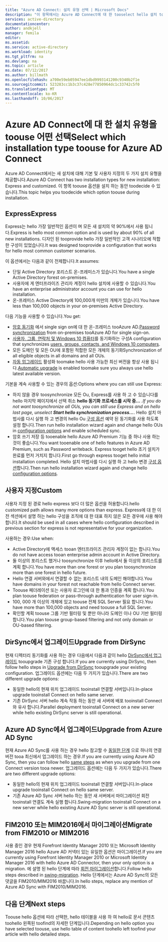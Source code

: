 ```yaml
---
title: "Azure AD Connect: 설치 유형 선택 | Microsoft Docs"
description: "이 항목에서는 Azure AD Connect에 대 한 tooselect hello 설치 toouse 입력 하는 방법"
services: active-directory
documentationcenter: 
author: andkjell
manager: femila
editor: 
ms.assetid: 
ms.service: active-directory
ms.workload: identity
ms.tgt_pltfrm: na
ms.devlang: na
ms.topic: article
ms.date: 07/12/2017
ms.author: billmath
ms.openlocfilehash: a700e59eb05947ee1dbd9993141200c9340b2f1e
ms.sourcegitcommit: 523283cc1b3c37c428e77850964dc1c33742c5f0
ms.translationtype: MT
ms.contentlocale: ko-KR
ms.lasthandoff: 10/06/2017
---
```

# <a name="select-which-installation-type-toouse-for-azure-ad-connect"></a><span data-ttu-id="9689a-103">Azure AD Connect에 대 한 설치 유형을 toouse 어떤 선택</span><span class="sxs-lookup"><span data-stu-id="9689a-103">Select which installation type toouse for Azure AD Connect</span></span>
<span data-ttu-id="9689a-104">Azure AD Connect에서는 새 설치에 대해 기본 및 사용자 지정의 두 가지 설치 유형을 제공합니다.</span><span class="sxs-lookup"><span data-stu-id="9689a-104">Azure AD Connect has two installation types for new installation: Express and customized.</span></span> <span data-ttu-id="9689a-105">이 항목 toouse 옵션을 설치 하는 동안 toodecide 수 있습니다.</span><span class="sxs-lookup"><span data-stu-id="9689a-105">This topic helps you toodecide which option toouse during installation.</span></span>

## <a name="express"></a><span data-ttu-id="9689a-106">Express</span><span class="sxs-lookup"><span data-stu-id="9689a-106">Express</span></span>
<span data-ttu-id="9689a-107">Express는 hello 가장 일반적인 옵션이 며 모든 새 설치의 약 90%에서 사용 됩니다.</span><span class="sxs-lookup"><span data-stu-id="9689a-107">Express is hello most common option and is used by about 90% of all new installations.</span></span> <span data-ttu-id="9689a-108">디자인 된 tooprovide hello 가장 일반적인 고객 시나리오에 적합 한 구성이 있었습니다.</span><span class="sxs-lookup"><span data-stu-id="9689a-108">It was designed tooprovide a configuration that works for hello most common customer scenarios.</span></span>

<span data-ttu-id="9689a-109">이 옵션에서는 다음과 같이 전제합니다.</span><span class="sxs-lookup"><span data-stu-id="9689a-109">It assumes:</span></span>

- <span data-ttu-id="9689a-110">단일 Active Directory 포리스트 온-프레미스가 있습니다.</span><span class="sxs-lookup"><span data-stu-id="9689a-110">You have a single Active Directory forest on-premises.</span></span>
- <span data-ttu-id="9689a-111">사용자에 게 엔터프라이즈 관리자 계정이 hello 설치에 사용할 수 있습니다.</span><span class="sxs-lookup"><span data-stu-id="9689a-111">You have an enterprise administrator account you can use for hello installation.</span></span>
- <span data-ttu-id="9689a-112">온-프레미스 Active Directory에 100,000개 미만의 개체가 있습니다.</span><span class="sxs-lookup"><span data-stu-id="9689a-112">You have less than 100,000 objects in your on-premises Active Directory.</span></span>

<span data-ttu-id="9689a-113">다음 기능을 사용할 수 있습니다.</span><span class="sxs-lookup"><span data-stu-id="9689a-113">You get:</span></span>

- <span data-ttu-id="9689a-114">[암호 동기화](active-directory-aadconnectsync-implement-password-synchronization.md) 에서 single sign on에 대 한 온-프레미스 tooAzure AD.</span><span class="sxs-lookup"><span data-stu-id="9689a-114">[Password synchronization](active-directory-aadconnectsync-implement-password-synchronization.md) from on-premises tooAzure AD for single sign-on.</span></span>
- <span data-ttu-id="9689a-115">[사용자, 그룹, 연락처 및 Windows 10 컴퓨터](active-directory-aadconnectsync-understanding-default-configuration.md)를 동기화하는 구성</span><span class="sxs-lookup"><span data-stu-id="9689a-115">A configuration that synchronizes [users, groups, contacts, and Windows 10 computers](active-directory-aadconnectsync-understanding-default-configuration.md).</span></span>
- <span data-ttu-id="9689a-116">모든 도메인 및 모든 OU에 포함된 적합한 모든 개체의 동기화</span><span class="sxs-lookup"><span data-stu-id="9689a-116">Synchronization of all eligible objects in all domains and all OUs.</span></span>
- <span data-ttu-id="9689a-117">[자동 업그레이드](active-directory-aadconnect-feature-automatic-upgrade.md) 활성화 toomake hello 사용 가능한 최신 버전을 항상 사용 됩니다.</span><span class="sxs-lookup"><span data-stu-id="9689a-117">[Automatic upgrade](active-directory-aadconnect-feature-automatic-upgrade.md) is enabled toomake sure you always use hello latest available version.</span></span>

<span data-ttu-id="9689a-118">기본을 계속 사용할 수 있는 경우의 옵션:</span><span class="sxs-lookup"><span data-stu-id="9689a-118">Options where you can still use Express:</span></span>

- <span data-ttu-id="9689a-119">하지 않을 경우 toosynchronize 모든 Ou, Express를 사용 하 고 수 있습니다를 hello 마지막 페이지에서 선택 취소 **hello 동기화 프로세스를 시작 중...** *.</span><span class="sxs-lookup"><span data-stu-id="9689a-119">If you do not want toosynchronize all OUs, you can still use Express and on hello last page, unselect **Start hello synchronization process...***.</span></span> <span data-ttu-id="9689a-120">Hello 설치 마법사를 다시 실행 하 고 변경의 hello Ou [구성 옵션](active-directory-aadconnectsync-installation-wizard.md#customize-synchronization-options) 예약 된 동기화를 사용 하도록 설정 합니다.</span><span class="sxs-lookup"><span data-stu-id="9689a-120">Then run hello installation wizard again and change hello OUs in [configuration options](active-directory-aadconnectsync-installation-wizard.md#customize-synchronization-options) and enable scheduled sync.</span></span>
- <span data-ttu-id="9689a-121">암호 쓰기 저장 등 tooenable hello Azure AD Premium 기능 중 하나 사용 하는 것이 좋습니다.</span><span class="sxs-lookup"><span data-stu-id="9689a-121">You want tooenable one of hello features in Azure AD Premium, such as Password writeback.</span></span> <span data-ttu-id="9689a-122">Express tooget hello 초기 설치가 완료를 먼저 거치지 합니다.</span><span class="sxs-lookup"><span data-stu-id="9689a-122">First go through express tooget hello initial installation completed.</span></span> <span data-ttu-id="9689a-123">Hello 설치 마법사를 다시 실행 하 고 hello 변경 [구성 옵션](active-directory-aadconnectsync-installation-wizard.md#customize-synchronization-options)합니다.</span><span class="sxs-lookup"><span data-stu-id="9689a-123">Then run hello installation wizard again and change hello [configuration options](active-directory-aadconnectsync-installation-wizard.md#customize-synchronization-options).</span></span>

## <a name="custom"></a><span data-ttu-id="9689a-124">사용자 지정</span><span class="sxs-lookup"><span data-stu-id="9689a-124">Custom</span></span>
<span data-ttu-id="9689a-125">사용자 지정 된 경로 hello express 보다 더 많은 옵션을 허용합니다.</span><span class="sxs-lookup"><span data-stu-id="9689a-125">hello customized path allows many more options than express.</span></span> <span data-ttu-id="9689a-126">Express에 대 한 이전 섹션에서 설명 하는 hello 구성을 조직에 대 한 대표 하지 않은 모든 경우에 사용 해야 합니다.</span><span class="sxs-lookup"><span data-stu-id="9689a-126">It should be used in all cases where hello configuration described in previous section for express is not representative for your organization.</span></span>

<span data-ttu-id="9689a-127">사용하는 경우:</span><span class="sxs-lookup"><span data-stu-id="9689a-127">Use when:</span></span>

- <span data-ttu-id="9689a-128">Active Directory에 액세스 tooan 엔터프라이즈 관리자 계정이 없는 합니다.</span><span class="sxs-lookup"><span data-stu-id="9689a-128">You do not have access tooan enterprise admin account in Active Directory.</span></span>
- <span data-ttu-id="9689a-129">둘 이상의 포리스트 했거나 toosynchronize 이후 hello에서 둘 이상의 포리스트를 계획 합니다.</span><span class="sxs-lookup"><span data-stu-id="9689a-129">You have more than one forest or you plan toosynchronize more than one forest in hello future.</span></span>
- <span data-ttu-id="9689a-130">Hello 연결 서버와에서 연결할 수 없는 포리스트 내의 도메인 해야합니다.</span><span class="sxs-lookup"><span data-stu-id="9689a-130">You have domains in your forest not reachable from hello Connect server.</span></span>
- <span data-ttu-id="9689a-131">Toouse 페더레이션 또는 사용자 로그인에 대 한 통과 인증을 계획 합니다.</span><span class="sxs-lookup"><span data-stu-id="9689a-131">You plan toouse federation or pass-through authentication for user sign-in.</span></span>
- <span data-ttu-id="9689a-132">100, 000 개 이상의 개체에 있고 toouse 전체 SQL Server 필요 합니다.</span><span class="sxs-lookup"><span data-stu-id="9689a-132">You have more than 100,000 objects and need toouse a full SQL Server.</span></span>
- <span data-ttu-id="9689a-133">확인할 계획 toouse 그룹 기반 필터링 및 뿐만 아니라 도메인 이나 OU 기반 필터링 합니다.</span><span class="sxs-lookup"><span data-stu-id="9689a-133">You plan toouse group-based filtering and not only domain or OU-based filtering.</span></span>

## <a name="upgrade-from-dirsync"></a><span data-ttu-id="9689a-134">DirSync에서 업그레이드</span><span class="sxs-lookup"><span data-stu-id="9689a-134">Upgrade from DirSync</span></span>
<span data-ttu-id="9689a-135">현재 디렉터리 동기화를 사용 하는 경우 다음에서 다음과 같이 hello [DirSync에서 업그레이드](active-directory-aadconnect-dirsync-upgrade-get-started.md) tooupgrade 기존 구성 합니다.</span><span class="sxs-lookup"><span data-stu-id="9689a-135">If you are currently using DirSync, then follow hello steps in [Upgrade from DirSync](active-directory-aadconnect-dirsync-upgrade-get-started.md) tooupgrade your existing configuration.</span></span> <span data-ttu-id="9689a-136">업그레이드 옵션에는 다음 두 가지가 있습니다.</span><span class="sxs-lookup"><span data-stu-id="9689a-136">There are two different upgrade options:</span></span>

- <span data-ttu-id="9689a-137">동일한 hello의 현재 위치 업그레이드 tooinstall 연결할 서버입니다.</span><span class="sxs-lookup"><span data-stu-id="9689a-137">In-place upgrade tooinstall Connect on hello same server.</span></span>
- <span data-ttu-id="9689a-138">기존 DirSync 서버 hello 계속 작동 하는 동안 새 서버에 배포 tooinstall Connect와 유사 합니다.</span><span class="sxs-lookup"><span data-stu-id="9689a-138">Parallel deployment tooinstall Connect on a new server while hello existing DirSync server is still operational.</span></span>

## <a name="upgrade-from-azure-ad-sync"></a><span data-ttu-id="9689a-139">Azure AD Sync에서 업그레이드</span><span class="sxs-lookup"><span data-stu-id="9689a-139">Upgrade from Azure AD Sync</span></span>
<span data-ttu-id="9689a-140">현재 Azure AD Sync를 사용 하는 경우 hello 참고할 수 [동일한 단계](active-directory-aadconnect-upgrade-previous-version.md) 으로 하나의 연결 버전 tooa 최신에서 업그레이드 하는 경우.</span><span class="sxs-lookup"><span data-stu-id="9689a-140">If you are currently using Azure AD Sync, then you can follow hello [same steps](active-directory-aadconnect-upgrade-previous-version.md) as when you upgrade from one Connect version tooa newer.</span></span> <span data-ttu-id="9689a-141">업그레이드 옵션에는 다음 두 가지가 있습니다.</span><span class="sxs-lookup"><span data-stu-id="9689a-141">There are two different upgrade options:</span></span>

- <span data-ttu-id="9689a-142">동일한 hello의 현재 위치 업그레이드 tooinstall 연결할 서버입니다.</span><span class="sxs-lookup"><span data-stu-id="9689a-142">In-place upgrade tooinstall Connect on hello same server.</span></span>
- <span data-ttu-id="9689a-143">기존 Azure AD Sync 서버 hello 하는 동안 새 서버에서 마이그레이션 회전 tooinstall 연결도 계속 실행 합니다.</span><span class="sxs-lookup"><span data-stu-id="9689a-143">Swing-migration tooinstall Connect on a new server while hello existing Azure AD Sync server is still operational.</span></span>

## <a name="migrate-from-fim2010-or-mim2016"></a><span data-ttu-id="9689a-144">FIM2010 또는 MIM2016에서 마이그레이션</span><span class="sxs-lookup"><span data-stu-id="9689a-144">Migrate from FIM2010 or MIM2016</span></span>
<span data-ttu-id="9689a-145">사용 중인 경우 현재 Forefront Identity Manager 2010 또는 Microsoft Identity Manager 2016 hello Azure AD 커넥터 있는 유일한 옵션은 마이그레이션.</span><span class="sxs-lookup"><span data-stu-id="9689a-145">If you are currently using Forefront Identity Manager 2010 or Microsoft Identity Manager 2016 with hello Azure AD Connector, then your only option is a migration.</span></span> <span data-ttu-id="9689a-146">에 설명 된 hello 단계에 따라 [회전 마이그레이션](active-directory-aadconnect-upgrade-previous-version.md#swing-migration)합니다.</span><span class="sxs-lookup"><span data-stu-id="9689a-146">Follow hello steps described in [swing-migration](active-directory-aadconnect-upgrade-previous-version.md#swing-migration).</span></span> <span data-ttu-id="9689a-147">Hello 단계에서는 Azure AD Sync의 모든 댓글을 FIM2010/MIM2016 바꿉니다.</span><span class="sxs-lookup"><span data-stu-id="9689a-147">In hello steps, replace any mention of Azure AD Sync with FIM2010/MIM2016.</span></span>

## <a name="next-steps"></a><span data-ttu-id="9689a-148">다음 단계</span><span class="sxs-lookup"><span data-stu-id="9689a-148">Next steps</span></span>
<span data-ttu-id="9689a-149">Toouse hello 옵션에 따라 선택한, hello 테이블을 사용 하 여 hello로 문서 콘텐츠 toohello 왼쪽된 toofind의 자세한 단계입니다.</span><span class="sxs-lookup"><span data-stu-id="9689a-149">Depending on hello option you have selected toouse, use hello table of content toohello left toofind your article with hello detailed steps.</span></span>
